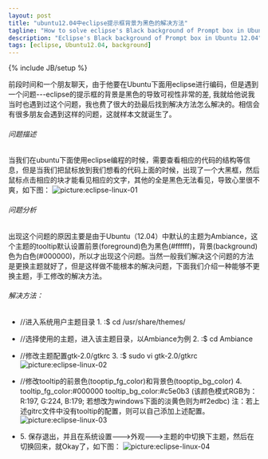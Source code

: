 ```yaml
---
layout: post
title: "ubuntu12.04中eclipse提示框背景为黑色的解决方法"
tagline: "How to solve eclipse's Black background of Prompt box in Ubuntu 12.04"
description: "Eclipse's Black background of Prompt box in Ubuntu 12.04"
tags: [eclipse, Ubuntu12.04, background]
---
```

{% include JB/setup %}

前段时间和一个朋友聊天，由于他要在Ubuntu下面用eclipse进行编码，但是遇到一个问题---eclipse的提示框的背景是黑色的导致可视性非常的差, 我就给他说我当时也遇到过这个问题，我也费了很大的劲最后找到解决方法怎么解决的。相信会有很多朋友会遇到这样的问题，这就样本文就诞生了。

###### 问题描述
当我们在ubuntu下面使用eclipse编程的时候，需要查看相应的代码的结构等信息，但是当我们把鼠标放到我们想看的代码上面的时候，出现了一个大黑框，然后鼠标点击相应的块才能看见相应的文字，其他的全是黑色无法看见，导致心里很不爽，如下图：
![picture:eclipse-linux-01][1]

###### 问题分析
出现这个问题的原因主要是由于Ubuntu（12.04）中默认的主题为Ambiance，这个主题的tooltip默认设置前景(foreground)色为黑色(#ffffff)，背景(background)色为白色(#000000)，所以才出现这个问题。当然一般我们解决这个问题的方法是更换主题就好了，但是这样做不能根本的解决问题，下面我们介绍一种能够不更换主题，手工修改的解决方法。

###### 解决方法：
*   //进入系统用户主题目录
        1\. :$ cd /usr/share/themes/
*   //选择使用的主题，进入该主题目录，以Ambiance为例
        2\. :$ cd Ambiance
*   //修改主题配置gtk-2.0/gtkrc
        3\. :$ sudo vi gtk-2.0/gtkrc
    ![picture:eclipse-linux-02][2]

*   //修改tooltip的前景色(tooptip_fg_color)和背景色(tooptip_bg_color)
    4\. tooltip_fg_color:#000000
    tooltip_bg_color:#c5e0b3 (该颜色模式RGB为：R:197, G:224, B:179; 若想改为windows下面的淡黄色则为#f2edbc)
    注：若上述gitrc文件中没有tooltip的配置，则可以自己添加上述配置。
    ![picture:eclipse-linux-03][3]

*   5\. 保存退出，并且在系统设置--->外观--->主题的中切换下主题，然后在切换回来，就Okay了，如下图：
    ![picture:eclipse-linux-04][4]

[1]: ../static/img/eclipse-linux-01
[2]: ../static/img/eclipse-linux-02
[3]: ../static/img/eclipse-linux-03
[4]: ../static/img/eclipse-linux-04

